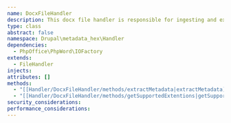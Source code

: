 ```yaml
---
name: DocxFileHandler
description: This docx file handler is responsible for ingesting and extracting the metadata
type: class
abstract: false
namespace: Drupal\metadata_hex\Handler
dependencies:
  - PhpOffice\PhpWord\IOFactory
extends:
  - FileHandler
injects: 
attributes: []
methods:
  - "[[Handler/DocxFileHandler/methods/extractMetadata|extractMetadata]]"
  - "[[Handler/DocxFileHandler/methods/getSupportedExtentions|getSupportedExtentions]]"
security_considerations: 
performance_considerations:
---
```



